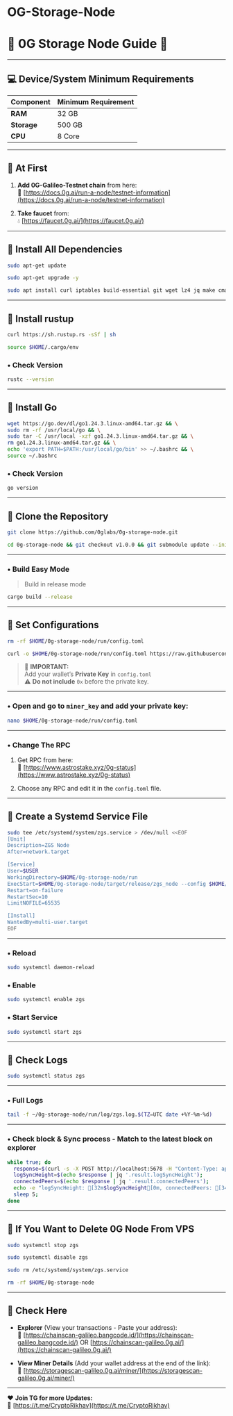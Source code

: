 # OG-Storage-Node
# 🛑 0G Storage Node Guide 🛑

---

## 💻 Device/System Minimum Requirements

| Component   | Minimum Requirement |
|-------------|---------------------|
| **RAM**     | 32 GB                |
| **Storage** | 500 GB              |
| **CPU**     | 8 Core              |

---

## 🛑 At First

1. **Add 0G-Galileo-Testnet chain** from here:  
   🔗 [https://docs.0g.ai/run-a-node/testnet-information](https://docs.0g.ai/run-a-node/testnet-information)

2. **Take faucet** from:  
   💧 [https://faucet.0g.ai/](https://faucet.0g.ai/)

---

## 🛑 Install All Dependencies

```bash
sudo apt-get update
```

```bash
sudo apt-get upgrade -y
```

```bash
sudo apt install curl iptables build-essential git wget lz4 jq make cmake gcc nano automake autoconf tmux htop nvme-cli libgbm1 pkg-config libssl-dev libleveldb-dev tar clang bsdmainutils ncdu unzip libleveldb-dev screen ufw -y
```

---

## 🛑 Install rustup

```bash
curl https://sh.rustup.rs -sSf | sh
```

```bash
source $HOME/.cargo/env
```

### • Check Version

```bash
rustc --version
```

---

## 🛑 Install Go

```bash
wget https://go.dev/dl/go1.24.3.linux-amd64.tar.gz && \
sudo rm -rf /usr/local/go && \
sudo tar -C /usr/local -xzf go1.24.3.linux-amd64.tar.gz && \
rm go1.24.3.linux-amd64.tar.gz && \
echo 'export PATH=$PATH:/usr/local/go/bin' >> ~/.bashrc && \
source ~/.bashrc
```

### • Check Version

```bash
go version
```

---

## 🛑 Clone the Repository

```bash
git clone https://github.com/0glabs/0g-storage-node.git
```

```bash
cd 0g-storage-node && git checkout v1.0.0 && git submodule update --init
```

---

### • Build Easy Mode

> Build in release mode

```bash
cargo build --release
```

---

## 🛑 Set Configurations

```bash
rm -rf $HOME/0g-storage-node/run/config.toml
```

```bash
curl -o $HOME/0g-storage-node/run/config.toml https://raw.githubusercontent.com/Mayankgg01/0G-Storage-Node-Guide/main/config.toml
```

> 📝 **IMPORTANT:**  
> Add your wallet’s **Private Key** in `config.toml`  
> ⚠️ **Do not include** `0x` before the private key.

---

### • Open and go to `miner_key` and add your private key:

```bash
nano $HOME/0g-storage-node/run/config.toml
```

---

### • Change The RPC

1. Get RPC from here:  
   🔗 [https://www.astrostake.xyz/0g-status](https://www.astrostake.xyz/0g-status)

2. Choose any RPC and edit it in the `config.toml` file.

---

## 🛑 Create a Systemd Service File

```bash
sudo tee /etc/systemd/system/zgs.service > /dev/null <<EOF
[Unit]
Description=ZGS Node
After=network.target

[Service]
User=$USER
WorkingDirectory=$HOME/0g-storage-node/run
ExecStart=$HOME/0g-storage-node/target/release/zgs_node --config $HOME/0g-storage-node/run/config.toml
Restart=on-failure
RestartSec=10
LimitNOFILE=65535

[Install]
WantedBy=multi-user.target
EOF
```

---

### • Reload

```bash
sudo systemctl daemon-reload
```

### • Enable

```bash
sudo systemctl enable zgs
```

### • Start Service

```bash
sudo systemctl start zgs
```

---

## 🛑 Check Logs

```bash
sudo systemctl status zgs
```

---

### • Full Logs

```bash
tail -f ~/0g-storage-node/run/log/zgs.log.$(TZ=UTC date +%Y-%m-%d)
```

---

### • Check block & Sync process - Match to the latest block on explorer

```bash
while true; do
  response=$(curl -s -X POST http://localhost:5678 -H "Content-Type: application/json" -d '{"jsonrpc":"2.0","method":"zgs_getStatus","params":[],"id":1}');
  logSyncHeight=$(echo $response | jq '.result.logSyncHeight');
  connectedPeers=$(echo $response | jq '.result.connectedPeers');
  echo -e "logSyncHeight: [32m$logSyncHeight[0m, connectedPeers: [34m$connectedPeers[0m";
  sleep 5;
done
```

---

## 🛑 If You Want to Delete 0G Node From VPS

```bash
sudo systemctl stop zgs
```

```bash
sudo systemctl disable zgs
```

```bash
sudo rm /etc/systemd/system/zgs.service
```

```bash
rm -rf $HOME/0g-storage-node
```

---

## 🛑 Check Here

- **Explorer** (View your transactions - Paste your address):  
  🔗 [https://chainscan-galileo.bangcode.id/](https://chainscan-galileo.bangcode.id/) OR [https://chainscan-galileo.0g.ai/](https://chainscan-galileo.0g.ai/)

- **View Miner Details** (Add your wallet address at the end of the link):  
  🔗 [https://storagescan-galileo.0g.ai/miner/](https://storagescan-galileo.0g.ai/miner/)

---

❤️ **Join TG for more Updates:**  
🔗 [https://t.me/CryptoRikhav](https://t.me/CryptoRikhav)
